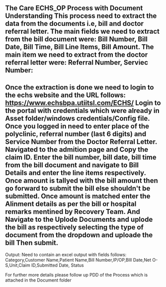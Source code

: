 The Care ECHS_OP Process with Document Understanding 
This process need to extract the data from the documents i.e, bill and doctor referral letter.
The main fields we need to extract from the bill document were: Bill Number, Bill Date, Bill Time, Bill Line Items, Bill Amount.
The main item we need to extract from the doctor referral letter were: Referral Number, Serviec Number:
---------------------------------------------------------------------------------------------------------------------------------------------------
Once the extraction is done we need to login to the echs website and the URL follows: https://www.echsbpa.utiitsl.com/ECHS/
Login to the portal with credentials which were already in Asset folder/windows credentials/Config file.
Once you logged in need to enter place of the polyclinic, referral number (last 6 digits) and Service Number from the Doctor Referral Letter.
Navigated to the admition page and Copy the claim ID.
Enter the bill number, bill date, bill time from the bill document and navigate to Bill Details and enter the line items respectively.
Once amount is tallyed with the bill amount then go forward to submit the bill else shouldn't be submitted.
Once amount is matched enter the Alinment details as per the bill or hospital remarks mentined by Recovery Team.
And Navigate to the Uplode Documents and uplode the bill as respectively selecting the type of document from the dropdown and uploade the bill
Then submit.
---------------------------------------------------------------------------------------------------------------------------------------------------
Output:
Need to contain an excel output with fields follows:
Category,Customer Name,Patient Name,Bill Number,IP/OP,BIll Date,Net O-S,Unit,Claim ID,Submitted Date, Status


For further more details please follow up PDD of the Process which is attached in the Document folder

